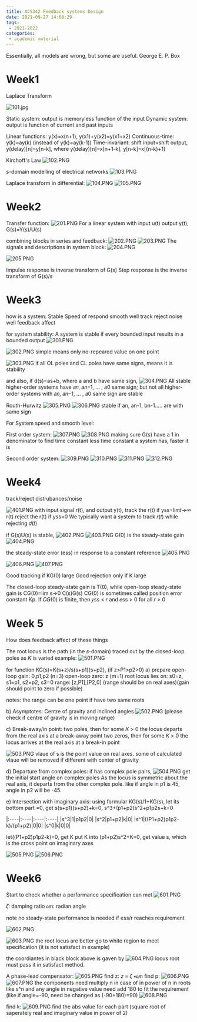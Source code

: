 ```yaml
---
title: ACS342 Feedback systems Design
date: 2021-09-27 14:08:29
tags:
 - 2021-2022
categories: 
 - academic material
---
```

Essentially, all models are wrong, but some are useful.
George E. P. Box

<!-- more -->

# Week1

Laplace Transform

![101.jpg](101.jpg)

Static system: output is memoryless function of the input
Dynamic system: output is function of current and past inputs

Linear functions: y(x)=x(n+1), y(x1)+y(x2)=y(x1+x2)
Continuous-time: y(k)=ay(k) (instead of y(k)=ay(k-1))
Time-invariant: shift input=shift output, y(delay)[n]=y[n-k], where y(delay)[n]=x[n+1-k], y[n-k]=x[(n-k)+1]

Kirchoff's Law
![102.PNG](102.PNG)

s-domain modelling of electrical networks
![103.PNG](103.PNG)

Laplace transform in differential:
![104.PNG](104.PNG)
![105.PNG](105.PNG)

# Week2
Transfer function:
![201.PNG](201.PNG)
For a linear system with input u(t) output y(t), G(s)=Y(s)/U(s)

combining blocks in series and feedback:
![202.PNG](202.PNG)
![203.PNG](203.PNG)
The signals and descriptions in system block:
![204.PNG](204.PNG)

![205.PNG](205.PNG)

Impulse response is inverse transform of G(s)
Step response is the inverse transform of G(s)/s

# Week3

how is a system:
Stable
Speed of respond
smooth
well track
reject noise well
feedback affect

for system stability:
A system is stable if every bounded input results in a bounded output
![301.PNG](301.PNG)

![302.PNG](302.PNG)
simple means only no-repeared value on one point

![303.PNG](303.PNG)
if all OL poles and CL poles have same signs, means it is stability

and also, if d(s)=as+b, where a and b have same sign,
![304.PNG](304.PNG)
All stable higher-order systems have 𝑎𝑛, 𝑎𝑛−1, … , 𝑎0 same sign; but not all higher-order systems with 𝑎𝑛, 𝑎𝑛−1, … , 𝑎0 same sign are stable

Routh-Hurwitz
![305.PNG](305.PNG)
![306.PNG](306.PNG)
stable if an, an-1, bn-1..... are with same sign

For System speed and smooth level:

First order system:
![307.PNG](307.PNG)
![308.PNG](308.PNG)
making sure G(s) have a 1 in denominator to find time constant
less time constant a system has, faster it is

Second order system:
![309.PNG](309.PNG)
![310.PNG](310.PNG)
![311.PNG](311.PNG)
![312.PNG](312.PNG)

# Week4

track/reject distrubances/noise

![401.PNG](401.PNG)
with input signal r(t), and output y(t),
track the r(t) if yss=lim𝑡→∞ r(t)
reject the r(t) if yss=0
We typically want a system to track 𝑟(𝑡) while rejecting 𝑑(𝑡)

if G(s)U(s) is stable,
![402.PNG](402.PNG)
![403.PNG](403.PNG)
G(0) is the steady-state gain
![404.PNG](404.PNG)

the steady-state error (ess) in response to a constant reference
![405.PNG](405.PNG)

![406.PNG](406.PNG)
![407.PNG](407.PNG)

Good tracking if KG(0) large
Good rejection only if K large

The closed-loop steady-state gain is T(0),
while open-loop steady-state gain is CG(0)=lim s→0 C(s)G(s)
CG(0) is sometimes called position error constant Kp.
If 𝐶𝐺(0) is finite, then 𝑦ss < 𝑟 and 𝑒ss > 0 for all 𝑟 > 0

# Week 5
How does feedback affect of these things

The root locus is the path (in the 𝑠-domain) traced out by the closed-loop poles as 𝐾 is varied
example:
![501.PNG](501.PNG)

for function KG(s)=K(s+z)/s(s+p1)(s+p2), (if z>P1>p2>0)
a) prepare
open-loop gain: 0,p1,p2 (n=3)
open-loop zero: z (m=1)
root locus lies on: s0=z, s1=p1, s2=p2, s3=0
range: [z,P1],[P2,0] (range should be on real axes)(gain should point to zero if possible)

notes: the range can be one point if have two same roots

b) Asymptotes:
Centre of gravity and inclined angles
![502.PNG](502.PNG)
(please check if centre of gravity is in moving range)

c) Break-away/in point:
two poles, then for some 𝐾 > 0 the locus departs from the real axis at a break-away point
two zeros, then for some 𝐾 > 0 the locus arrives at the real axis at a break-in point

![503.PNG](503.PNG)
vlaue of s is the point value on real axes. 
some of calculated vlaue will be removed if different with center of gravity

d) Departure from complex poles:
if has complex pole pairs,
![504.PNG](504.PNG)
get the initial start angle on complex poles
As the locus is symmetric about the real axis, it departs from the other complex pole. like if angle in p1 is 45, angle in p2 will be -45.

e) Intersection with imaginary axis:
using formular KG(s)/1+KG(s), let its bottom part =0, get
s(s+p1)(s+p2)+k=0,
s^3+(p1+p2)s^2+p1p2s+k=0

|:----|:----|:----|:----|
|s^3|1|p1p2|0|
|s^2|p1+p2|k|0|
|s^1|((P1+p2)p1p2-k)/(p1+p2)|0|0|
|s^0|k|0|0|

let((P1+p2)p1p2-k)=0, get K
put K into (p1+p2)s^2+K=0, get value s,
which is the cross point on imaginary axes

![505.PNG](505.PNG)
![506.PNG](506.PNG)

# Week6
Start to check whether a performance specification can met
![601.PNG](601.PNG)

𝜁: damping ratio
𝜔n: radian angle

note no steady-state performance is needed if ess/r reaches requirement

![602.PNG](602.PNG)

![603.PNG](603.PNG)
the root locus are better go to white region to meet specification (it is not satisfact in example)

the coordiantes in black block above is gaven by
![604.PNG](604.PNG)
locus root must pass it in satisfact method.

A phase-lead compensator:
![605.PNG](605.PNG)
find z: 𝑧 = 𝜁 ∗𝜔n
find p: 
![606.PNG](606.PNG)
![607.PNG](607.PNG)
the components need multiply n in case of  in power of n in roots like s^n
and any angle in negative value need add 180 to fit the requirement (like if angle=-90, need be changed as (-90+180)=90)
![608.PNG](608.PNG)

find k:
![609.PNG](609.PNG)
find the abs value for each part (square root of saperately real and imaginary value in power of 2)
